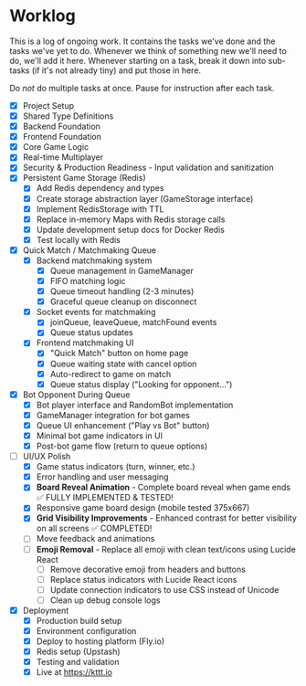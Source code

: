 # Worklog

This is a log of ongoing work. It contains the tasks we've done and the tasks we've yet to do. Whenever we think of something new we'll need to do, we'll add it here. Whenever starting on a task, break it down into sub-tasks (if it's not already tiny) and put those in here.

Do _not_ do multiple tasks at once. Pause for instruction after each task.

- [x] Project Setup
- [x] Shared Type Definitions
- [x] Backend Foundation
- [x] Frontend Foundation
- [x] Core Game Logic
- [x] Real-time Multiplayer
- [x] Security & Production Readiness - Input validation and sanitization
- [x] Persistent Game Storage (Redis)
  - [x] Add Redis dependency and types
  - [x] Create storage abstraction layer (GameStorage interface)
  - [x] Implement RedisStorage with TTL
  - [x] Replace in-memory Maps with Redis storage calls
  - [x] Update development setup docs for Docker Redis
  - [x] Test locally with Redis
- [x] Quick Match / Matchmaking Queue
  - [x] Backend matchmaking system
    - [x] Queue management in GameManager
    - [x] FIFO matching logic
    - [x] Queue timeout handling (2-3 minutes)
    - [x] Graceful queue cleanup on disconnect
  - [x] Socket events for matchmaking
    - [x] joinQueue, leaveQueue, matchFound events
    - [x] Queue status updates
  - [x] Frontend matchmaking UI
    - [x] "Quick Match" button on home page
    - [x] Queue waiting state with cancel option
    - [x] Auto-redirect to game on match
    - [x] Queue status display ("Looking for opponent...")
- [x] Bot Opponent During Queue
  - [x] Bot player interface and RandomBot implementation
  - [x] GameManager integration for bot games
  - [x] Queue UI enhancement ("Play vs Bot" button)
  - [x] Minimal bot game indicators in UI
  - [x] Post-bot game flow (return to queue options)
- [ ] UI/UX Polish
  - [x] Game status indicators (turn, winner, etc.)
  - [x] Error handling and user messaging
  - [x] **Board Reveal Animation** - Complete board reveal when game ends ✅ FULLY IMPLEMENTED & TESTED!
  - [x] Responsive game board design (mobile tested 375x667)
  - [x] **Grid Visibility Improvements** - Enhanced contrast for better visibility on all screens ✅ COMPLETED!
  - [ ] Move feedback and animations
  - [ ] **Emoji Removal** - Replace all emoji with clean text/icons using Lucide React
    - [ ] Remove decorative emoji from headers and buttons
    - [ ] Replace status indicators with Lucide React icons
    - [ ] Update connection indicators to use CSS instead of Unicode
    - [ ] Clean up debug console logs
- [x] Deployment
  - [x] Production build setup
  - [x] Environment configuration
  - [x] Deploy to hosting platform (Fly.io)
  - [x] Redis setup (Upstash)
  - [x] Testing and validation
  - [x] Live at https://kttt.io
